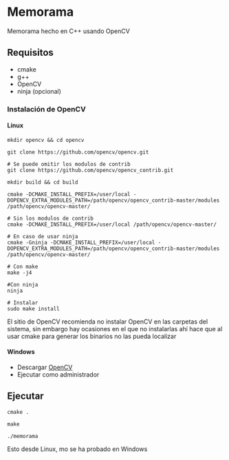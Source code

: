 # Memorama
Memorama hecho en C++ usando OpenCV

## Requisitos
- cmake
- g++
- OpenCV
- ninja (opcional)
### Instalación de OpenCV
#### Linux
```
mkdir opencv && cd opencv

git clone https://github.com/opencv/opencv.git

# Se puede omitir los modulos de contrib
git clone https://github.com/opencv/opencv_contrib.git

mkdir build && cd build

cmake -DCMAKE_INSTALL_PREFIX=/user/local -DOPENCV_EXTRA_MODULES_PATH=/path/opencv/opencv_contrib-master/modules /path/opencv/opencv-master/

# Sin los modulos de contrib
cmake -DCMAKE_INSTALL_PREFIX=/user/local /path/opencv/opencv-master/

# En caso de usar ninja
cmake -Gninja -DCMAKE_INSTALL_PREFIX=/user/local -DOPENCV_EXTRA_MODULES_PATH=/path/opencv/opencv_contrib-master/modules /path/opencv/opencv-master/

# Con make
make -j4

#Con ninja
ninja

# Instalar
sudo make install
``` 
El sitio de OpenCV recomienda no instalar OpenCV en las carpetas del sistema, sin embargo hay ocasiones en el que no instalarlas ahí hace que al usar cmake para generar los binarios no las pueda localizar

#### Windows
- Descargar [OpenCV](https://sourceforge.net/projects/opencvlibrary/files/opencv-win/)
- Ejecutar como administrador

## Ejecutar
```
cmake .

make 

./memorama
```
Esto desde Linux, mo se ha probado en Windows
